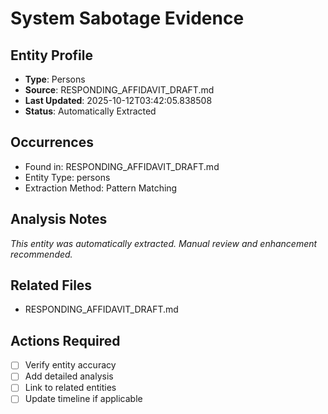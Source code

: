 # System Sabotage Evidence

## Entity Profile
- **Type**: Persons
- **Source**: RESPONDING_AFFIDAVIT_DRAFT.md
- **Last Updated**: 2025-10-12T03:42:05.838508
- **Status**: Automatically Extracted

## Occurrences
- Found in: RESPONDING_AFFIDAVIT_DRAFT.md
- Entity Type: persons
- Extraction Method: Pattern Matching

## Analysis Notes
*This entity was automatically extracted. Manual review and enhancement recommended.*

## Related Files
- RESPONDING_AFFIDAVIT_DRAFT.md

## Actions Required
- [ ] Verify entity accuracy
- [ ] Add detailed analysis
- [ ] Link to related entities
- [ ] Update timeline if applicable
